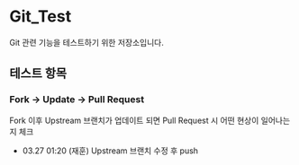 # Git_Test
Git 관련 기능을 테스트하기 위한 저장소입니다.

## 테스트 항목

### Fork -> Update -> Pull Request

Fork 이후 Upstream 브랜치가 업데이트 되면 Pull Request 시 어떤 현상이 일어나는지 체크

- 03.27 01:20 
(재훈) Upstream 브랜치 수정 후 push
